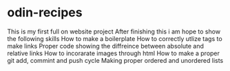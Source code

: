 # odin-recipes
This is my first full on website project
After finishing this i am hope to show the following skills
How to make a boilerplate
How to correctly utlize tags to make links
Proper code showing the diffreince between absolute and relative links
How to incorarate images through html
How to make a proper git add, commint and push cycle
Making proper ordered and unordered lists